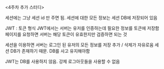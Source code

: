 <4주차 추가 스터디>

세션에는 그냥 세션 id 만 주면 됨. 
세션에 대한 모든 정보는 세션 DB에 저장되어 있음

JWT : 토큰 형식
JWT에서는 서버는 유저를 인증하는데 필요한 정보를 토큰에 저장함
페이지를 요청하면 서버는 해당 토큰이 유효한지만 검증하면 되는 것

세션을 이용하면 서버는 로그인 된 유저의 모든 정보를 저장
추가 / 삭제가 자유로움
세션 DB가 존재하기 때문.
DB를 사고 유지해야함 

JWT는 DB를 사용하지 않음.
강제 로그아웃들을 사용할 수 없음
